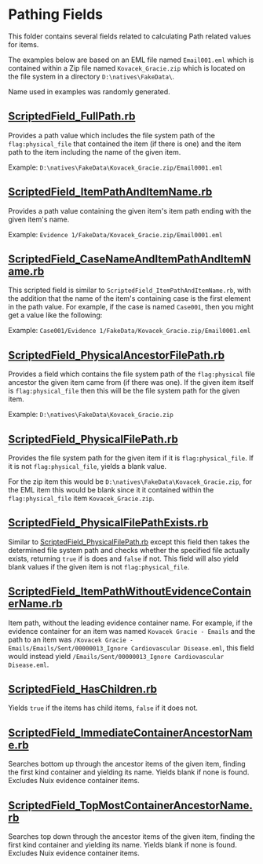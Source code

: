 Pathing Fields
==================

This folder contains several fields related to calculating Path related values for items.  

The examples below are based on an EML file named `Email001.eml` which is contained within a Zip file named `Kovacek_Gracie.zip` which is located on the file system in a directory `D:\natives\FakeData\`.

Name used in examples was randomly generated.

## [ScriptedField_FullPath.rb](https://github.com/Nuix/Scripted-Metadata-Profile-Fields/blob/master/Ruby/Pathing/ScriptedField_FullPath.rb)
Provides a path value which includes the file system path of the `flag:physical_file` that contained the item (if there is one) and the item path to the item including the name of the given item.

Example: `D:\natives\FakeData\Kovacek_Gracie.zip/Email0001.eml`

## [ScriptedField_ItemPathAndItemName.rb](https://github.com/Nuix/Scripted-Metadata-Profile-Fields/blob/master/Ruby/Pathing/ScriptedField_ItemPathAndItemName.rb)

Provides a path value containing the given item's item path ending with the given item's name.

Example: `Evidence 1/FakeData/Kovacek_Gracie.zip/Email0001.eml`

## [ScriptedField_CaseNameAndItemPathAndItemName.rb](https://github.com/Nuix/Scripted-Metadata-Profile-Fields/blob/master/Ruby/Pathing/ScriptedField_CaseNameAndItemPathAndItemName.rb)

This scripted field is similar to `ScriptedField_ItemPathAndItemName.rb`, with the addition that the name of the item's containing case is the first element in the path value.  For example, if the case is named `Case001`, then you might get a value like the following:

Example: `Case001/Evidence 1/FakeData/Kovacek_Gracie.zip/Email0001.eml`

## [ScriptedField_PhysicalAncestorFilePath.rb](https://github.com/Nuix/Scripted-Metadata-Profile-Fields/blob/master/Ruby/Pathing/ScriptedField_PhysicalAncestorFilePath.rb)
Provides a field which contains the file system path of the `flag:physical` file ancestor the given item came from (if there was one).  If the given item itself is `flag:physical_file` then this will be the file system path for the given item.

Example: `D:\natives\FakeData\Kovacek_Gracie.zip`

## [ScriptedField_PhysicalFilePath.rb](https://github.com/Nuix/Scripted-Metadata-Profile-Fields/blob/master/Ruby/Pathing/ScriptedField_PhysicalFilePath.rb)

Provides the file system path for the given item if it is `flag:physical_file`.  If it is not `flag:physical_file`, yields a blank value.

For the zip item this would be `D:\natives\FakeData\Kovacek_Gracie.zip`, for the EML item this would be blank since it it contained within the `flag:physical_file` item `Kovacek_Gracie.zip`.

## [ScriptedField_PhysicalFilePathExists.rb](https://github.com/Nuix/Scripted-Metadata-Profile-Fields/blob/master/Ruby/Pathing/ScriptedField_PhysicalFilePathExists.rb)

Similar to [ScriptedField_PhysicalFilePath.rb](https://github.com/Nuix/Scripted-Metadata-Profile-Fields/blob/master/Ruby/Pathing/ScriptedField_PhysicalFilePath.rb) except this field then takes the determined file system path and checks whether the specified file actually exists, returning `true` if is does and `false` if not.  This field will also yield blank values if the given item is not `flag:physical_file`.

## [ScriptedField_ItemPathWithoutEvidenceContainerName.rb](https://github.com/Nuix/Scripted-Metadata-Profile-Fields/blob/master/Ruby/Pathing/ScriptedField_ItemPathWithoutEvidenceContainerName.rb)

Item path, without the leading evidence container name.  For example, if the evidence container for an item was named `Kovacek Gracie - Emails` and the path to an item was `/Kovacek Gracie - Emails/Emails/Sent/00000013_Ignore Cardiovascular Disease.eml`, this field would instead yield `/Emails/Sent/00000013_Ignore Cardiovascular Disease.eml`.

## [ScriptedField_HasChildren.rb](https://github.com/Nuix/Scripted-Metadata-Profile-Fields/blob/master/Ruby/Pathing/ScriptedField_HasChildren.rb)

Yields `true` if the items has child items, `false` if it does not.

## [ScriptedField_ImmediateContainerAncestorName.rb](https://github.com/Nuix/Scripted-Metadata-Profile-Fields/blob/master/Ruby/Pathing/ScriptedField_ImmediateContainerAncestorName.rb)

Searches bottom up through the ancestor items of the given item, finding the first kind container and yielding its name.  Yields blank if none is found.  Excludes Nuix evidence container items.

## [ScriptedField_TopMostContainerAncestorName.rb](https://github.com/Nuix/Scripted-Metadata-Profile-Fields/blob/master/Ruby/Pathing/ScriptedField_TopMostContainerAncestorName.rb)

Searches top down through the ancestor items of the given item, finding the first kind container and yielding its name.  Yields blank if none is found.  Excludes Nuix evidence container items.